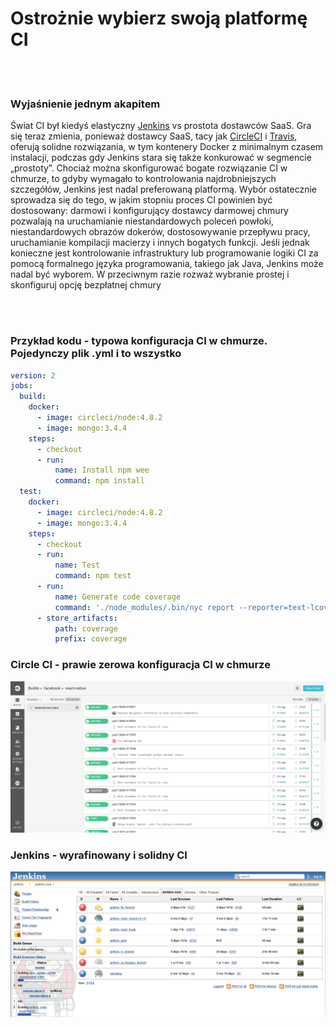 # Ostrożnie wybierz swoją platformę CI

<br/><br/>

### Wyjaśnienie jednym akapitem

Świat CI był kiedyś elastyczny [Jenkins](https://jenkins.io/) vs prostota dostawców SaaS. Gra się teraz zmienia, ponieważ dostawcy SaaS, tacy jak [CircleCI](https://circleci.com/) i [Travis](https://travis-ci.org/), oferują solidne rozwiązania, w tym kontenery Docker z minimalnym czasem instalacji, podczas gdy Jenkins stara się także konkurować w segmencie „prostoty”. Chociaż można skonfigurować bogate rozwiązanie CI w chmurze, to gdyby wymagało to kontrolowania najdrobniejszych szczegółów, Jenkins jest nadal preferowaną platformą. Wybór ostatecznie sprowadza się do tego, w jakim stopniu proces CI powinien być dostosowany: darmowi i konfigurujący dostawcy darmowej chmury pozwalają na uruchamianie niestandardowych poleceń powłoki, niestandardowych obrazów dokerów, dostosowywanie przepływu pracy, uruchamianie kompilacji macierzy i innych bogatych funkcji. Jeśli jednak konieczne jest kontrolowanie infrastruktury lub programowanie logiki CI za pomocą formalnego języka programowania, takiego jak Java, Jenkins może nadal być wyborem. W przeciwnym razie rozważ wybranie prostej i skonfiguruj opcję bezpłatnej chmury

<br/><br/>

### Przykład kodu - typowa konfiguracja CI w chmurze. Pojedynczy plik .yml i to wszystko

```yaml
version: 2
jobs:
  build:
    docker:
      - image: circleci/node:4.8.2
      - image: mongo:3.4.4
    steps:
      - checkout
      - run:
          name: Install npm wee
          command: npm install
  test:
    docker:
      - image: circleci/node:4.8.2
      - image: mongo:3.4.4
    steps:
      - checkout
      - run:
          name: Test
          command: npm test
      - run:
          name: Generate code coverage
          command: './node_modules/.bin/nyc report --reporter=text-lcov'      
      - store_artifacts:
          path: coverage
          prefix: coverage

```

### Circle CI - prawie zerowa konfiguracja CI w chmurze

![alt text](../../assets/images/circleci.png "API error handling")

### Jenkins - wyrafinowany i solidny CI

![alt text](../../assets/images/jenkins_dashboard.png "API error handling")

<br/><br/>

